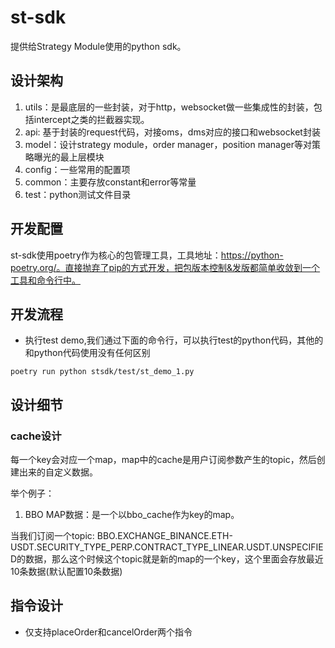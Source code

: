 # st-sdk

提供给Strategy Module使用的python sdk。

## 设计架构

1. utils：是最底层的一些封装，对于http，websocket做一些集成性的封装，包括intercept之类的拦截器实现。
2. api: 基于封装的request代码，对接oms，dms对应的接口和websocket封装
3. model：设计strategy module，order manager，position manager等对策略曝光的最上层模块
4. config：一些常用的配置项
5. common：主要存放constant和error等常量
6. test：python测试文件目录

## 开发配置

st-sdk使用poetry作为核心的包管理工具，工具地址：https://python-poetry.org/。直接抛弃了pip的方式开发，把包版本控制&发版都简单收敛到一个工具和命令行中。

## 开发流程

- 执行test demo,我们通过下面的命令行，可以执行test的python代码，其他的和python代码使用没有任何区别

```
poetry run python stsdk/test/st_demo_1.py
```

## 设计细节

### cache设计

每一个key会对应一个map，map中的cache是用户订阅参数产生的topic，然后创建出来的自定义数据。

举个例子：
1. BBO MAP数据：是一个以bbo_cache作为key的map。

当我们订阅一个topic: BBO.EXCHANGE_BINANCE.ETH-USDT.SECURITY_TYPE_PERP.CONTRACT_TYPE_LINEAR.USDT.UNSPECIFIED的数据，那么这个时候这个topic就是新的map的一个key，这个里面会存放最近10条数据(默认配置10条数据)


## 指令设计

- 仅支持placeOrder和cancelOrder两个指令